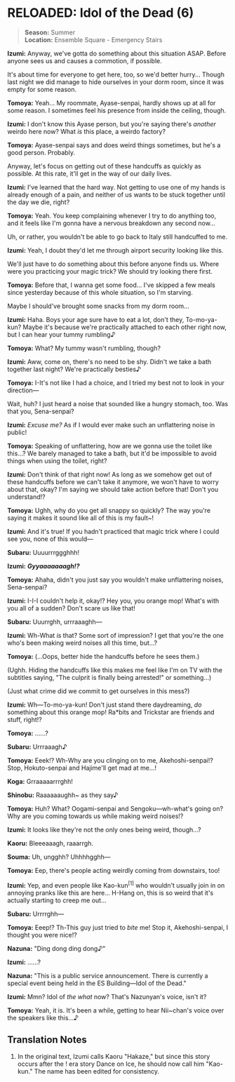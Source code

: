 # RELOADED: Idol of the Dead (6)

> **Season:** Summer<br>
> **Location:** Ensemble Square - Emergency Stairs

**Izumi:** Anyway, we've gotta do something about this situation ASAP. Before anyone sees us and causes a commotion, if possible.

It's about time for everyone to get here, too, so we'd better hurry... Though last night we did manage to hide ourselves in your dorm room, since it was empty for some reason.

**Tomoya:** Yeah... My roommate, Ayase-senpai, hardly shows up at all for some reason. I sometimes feel his presence from inside the ceiling, though.

**Izumi:** I don't know this Ayase person, but you're saying there's *another* weirdo here now? What *is* this place, a weirdo factory?

**Tomoya:** Ayase-senpai says and does weird things sometimes, but he's a good person. Probably.

Anyway, let's focus on getting out of these handcuffs as quickly as possible. At this rate, it'll get in the way of our daily lives.

**Izumi:** I've learned that the hard way. Not getting to use one of my hands is already enough of a pain, and neither of us wants to be stuck together until the day we die, right?

**Tomoya:** Yeah. You keep complaining whenever I try to do anything too, and it feels like I'm gonna have a nervous breakdown any second now...

Uh, or rather, you wouldn't be able to go back to Italy still handcuffed to me.

**Izumi:** Yeah, I doubt they'd let me through airport security looking like this.

We'll just have to do something about this before anyone finds us. Where were you practicing your magic trick? We should try looking there first.

**Tomoya:** Before that, I wanna get some food... I've skipped a few meals since yesterday because of this whole situation, so I'm starving.

Maybe I should've brought some snacks from my dorm room...

**Izumi:** Haha. Boys your age sure have to eat a lot, don't they, To-mo-ya-kun? Maybe it's because we're practically attached to each other right now, but I can hear your tummy rumbling♪

**Tomoya:** What? My tummy wasn't rumbling, though?

**Izumi:** Aww, come on, there's no need to be shy. Didn't we take a bath together last night? We're practically besties♪

**Tomoya:** I-It's not like I had a choice, and I tried my best not to look in your direction—

Wait, huh? I just heard a noise that sounded like a hungry stomach, too. Was that you, Sena-senpai?

**Izumi:** *Excuse me?* As if I would ever make such an unflattering noise in public!

**Tomoya:** Speaking of unflattering, how are we gonna use the toilet like this...? We barely managed to take a bath, but it'd be impossible to avoid things when using the toilet, right?

**Izumi:** Don't think of that right now! As long as we somehow get out of these handcuffs before we can't take it anymore, we won't have to worry about that, okay? I'm saying we should take action before that! Don't you understand!?

**Tomoya:** Ughh, why do you get all snappy so quickly? The way you're saying it makes it sound like all of this is my fault~!

**Izumi:** And it's true! If you hadn't practiced that magic trick where I could see you, none of this would—

**Subaru:** Uuuurrrggghhh!

**Izumi:** ***Gyyaaaaaaagh!?***

**Tomoya:** Ahaha, didn't you just say you wouldn't make unflattering noises, Sena-senpai?

**Izumi:** I-I-I couldn't help it, okay!? Hey you, you orange mop! What's with you all of a sudden? Don't scare us like that!

**Subaru:** Uuurrghh, urrraaaghh—

**Izumi:** Wh-What *is* that? Some sort of impression? I get that you're the one who's been making weird noises all this time, but...?

**Tomoya:** (...Oops, better hide the handcuffs before he sees them.)

(Ughh. Hiding the handcuffs like this makes me feel like I'm on TV with the subtitles saying, "The culprit is finally being arrested!" or something...)

(Just what crime did we commit to get ourselves in this mess?)

**Izumi:** Wh—To-mo-ya-kun! Don't just stand there daydreaming, *do* something about this orange mop! Ra*bits and Trickstar are friends and stuff, right!?

**Tomoya:** ......?

**Subaru:** Urrraaagh♪

**Tomoya:** Eeek!? Wh-Why are you clinging on to me, Akehoshi-senpai!? Stop, Hokuto-senpai and Hajime'll get mad at me...!

**Koga:** Grraaaaarrrghh!

**Shinobu:** Raaaaaaughh~ as they say♪

**Tomoya:** Huh? What? Oogami-senpai and Sengoku—wh-what's going on? Why are you coming towards us while making weird noises!?

**Izumi:** It looks like they're not the only ones being weird, though...?

**Kaoru:** Bleeeaaagh, raaarrgh.

**Souma:** Uh, ungghh? Uhhhhgghh—

**Tomoya:** Eep, there's people acting weirdly coming from downstairs, too!

**Izumi:** Yep, and even people like Kao-kun<sup>[1]</sup> who wouldn't usually join in on annoying pranks like this are here... H-Hang on, this is so weird that it's actually starting to creep me out...

**Subaru:** Urrrrghh—

**Tomoya:** Eeep!? Th-This guy just tried to *bite* me! Stop it, Akehoshi-senpai, I thought you were nice!?

**Nazuna:** "Ding dong ding dong♪"

**Izumi:** ......?

**Nazuna:** "This is a public service announcement. There is currently a special event being held in the ES Building—Idol of the Dead."

**Izumi:** Mmn? Idol of *the what* now? That's Nazunyan's voice, isn't it?

**Tomoya:** Yeah, it is. It's been a while, getting to hear Nii~chan's voice over the speakers like this...♪

## Translation Notes

1.  In the original text, Izumi calls Kaoru "Hakaze," but since this story occurs after the ! era story Dance on Ice, he should now call him "Kao-kun." The name has been edited for consistency.
